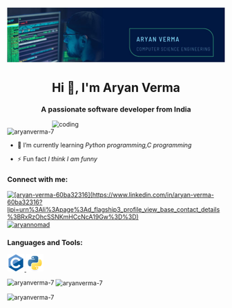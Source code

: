 ![logo](https://github.com/aryanverma-7/aryanverma-7/blob/main/BANNER.jpg)
<h1 align="center">Hi 👋, I'm Aryan Verma</h1>
<h3 align="center">A passionate software developer from India</h3>
<img align="right"alt="coding"width="400"src="https://images.squarespace-cdn.com/content/v1/5769fc401b631bab1addb2ab/1541580611624-TE64QGKRJG8SWAIUS7NS/coding-freak.gif">
<p align="left"> <img src="https://komarev.com/ghpvc/?username=aryanverma-7&label=Profile%20views&color=0e75b6&style=flat" alt="aryanverma-7" /> </p>

- 🌱 I’m currently learning *Python programming,C programming*

- ⚡ Fun fact *I think I am funny*

<h3 align="left">Connect with me:</h3>
<p align="left">
<a href="https://linkedin.com/in/aryan-verma" target="blank"><img align="center" src="https://raw.githubusercontent.com/rahuldkjain/github-profile-readme-generator/master/src/images/icons/Social/linked-in-alt.svg" alt="[aryan-verma-60ba32316](https://www.linkedin.com/in/aryan-verma-60ba32316?lipi=urn%3Ali%3Apage%3Ad_flagship3_profile_view_base_contact_details%3BRxRzOhcSSNKmHCcNcA19Gw%3D%3D)" height="30" width="40" /></a>
<a href="https://instagram.com/aryannomad" target="blank"><img align="center" src="https://raw.githubusercontent.com/rahuldkjain/github-profile-readme-generator/master/src/images/icons/Social/instagram.svg" alt="aryannomad" height="30" width="40" /></a>
</p>

<h3 align="left">Languages and Tools:</h3>
<p align="left"> <a href="https://www.cprogramming.com/" target="_blank" rel="noreferrer"> <img src="https://raw.githubusercontent.com/devicons/devicon/master/icons/c/c-original.svg" alt="c" width="40" height="40"/> </a> <a href="https://www.python.org" target="_blank" rel="noreferrer"> <img src="https://raw.githubusercontent.com/devicons/devicon/master/icons/python/python-original.svg" alt="python" width="40" height="40"/> </a> </p>

<p><img align="left" src="https://github-readme-stats.vercel.app/api/top-langs?username=aryanverma-7&show_icons=true&locale=en&layout=compact" alt="aryanverma-7" /></p>

<p>&nbsp;<img align="center" src="https://github-readme-stats.vercel.app/api?username=aryanverma-7&show_icons=true&locale=en" alt="aryanverma-7" /></p>

<p><img align="center" src="https://github-readme-streak-stats.herokuapp.com/?user=aryanverma-7&" alt="aryanverma-7" /></p>
